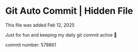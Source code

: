 # Git Auto Commit | Hidden File

This file was added Feb 12, 2025

Just for fun and keeping my daily git commit active 🤪

commit number: 578861
